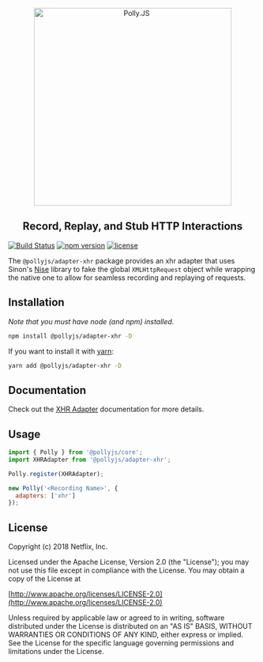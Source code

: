 <p align="center">
  <img alt="Polly.JS" width="400px" src="https://netflix.github.io/pollyjs/assets/images/wordmark-logo-alt.png" />
</p>
<h2 align="center">Record, Replay, and Stub HTTP Interactions</h2>

[![Build Status](https://travis-ci.org/Netflix/pollyjs.svg?branch=master)](https://travis-ci.org/Netflix/pollyjs)
[![npm version](https://badge.fury.io/js/%40pollyjs%2Fadapter-xhr.svg)](https://badge.fury.io/js/%40pollyjs%2Fadapter-xhr)
[![license](https://img.shields.io/github/license/Netflix/pollyjs.svg)](http://www.apache.org/licenses/LICENSE-2.0)

The `@pollyjs/adapter-xhr` package provides an xhr adapter that uses
Sinon's [Nise](https://github.com/sinonjs/nise) library to fake the global
`XMLHttpRequest` object while wrapping the native one to allow for seamless
recording and replaying of requests.

## Installation

_Note that you must have node (and npm) installed._

```bash
npm install @pollyjs/adapter-xhr -D
```

If you want to install it with [yarn](https://yarnpkg.com):

```bash
yarn add @pollyjs/adapter-xhr -D
```

## Documentation

Check out the [XHR Adapter](https://netflix.github.io/pollyjs/#/adapters/xhr)
documentation for more details.

## Usage

```js
import { Polly } from '@pollyjs/core';
import XHRAdapter from '@pollyjs/adapter-xhr';

Polly.register(XHRAdapter);

new Polly('<Recording Name>', {
  adapters: ['xhr']
});
```

## License

Copyright (c) 2018 Netflix, Inc.

Licensed under the Apache License, Version 2.0 (the "License"); you may not use this file except in compliance with the License. You may obtain a copy of the License at

[http://www.apache.org/licenses/LICENSE-2.0](http://www.apache.org/licenses/LICENSE-2.0)

Unless required by applicable law or agreed to in writing, software distributed under the License is distributed on an "AS IS" BASIS, WITHOUT WARRANTIES OR CONDITIONS OF ANY KIND, either express or implied. See the License for the specific language governing permissions and limitations under the License.
